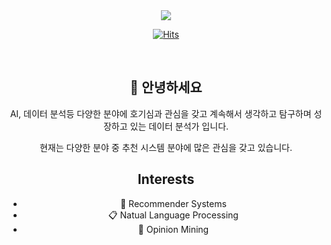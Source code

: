 <div align=center>
<img src="https://capsule-render.vercel.app/api?type=waving&color=auto&height=200&section=header&text=Havi&fontSize=90" />
</div>

<div align=center>

[![Hits](https://hits.seeyoufarm.com/api/count/incr/badge.svg?url=https%3A%2F%2Fgithub.com%2Fseunghyeon98&count_bg=%238D3DC8&title_bg=%23555555&icon=googlecalendar.svg&icon_color=%23E7E7E7&title=hits&edge_flat=false)](https://hits.seeyoufarm.com) 

<!--

<div align=center><h1>💻 STACKS</h1></div>

 <img src="https://img.shields.io/badge/r-276DC3?style=for-the-badge&logo=r&logoColor=black">
 <img src="https://img.shields.io/badge/Python-3776AB?style=for-the-badge&logo=Python&logoColor=black">
 <img src="https://img.shields.io/badge/tensorflow-FF6F00?style=for-the-badge&logo=tensorflow&logoColor=black">
 <br>
 
 <img src="https://img.shields.io/badge/fastapi-009688?style=for-the-badge&logo=fastapi&logoColor=black">
 <img src="https://img.shields.io/badge/django-092E20?style=for-the-badge&logo=django&logoColor=black">
  <br>


 
 <img src="https://img.shields.io/badge/apacheairflow-FF282D?style=for-the-badge&logo=apacheairflow&logoColor=white">
 <img src="https://img.shields.io/badge/docker-2496ED?style=for-the-badge&logo=docker&logoColor=black">

 <img src="https://img.shields.io/badge/amazonaws-FF9900?style=for-the-badge&logo=amazonaws&logoColor=black">


 <br>
 

 <img src="https://img.shields.io/badge/githubactions-2088FF?style=for-the-badge&logo=githubactions&logoColor=black">
 <img src="https://img.shields.io/badge/Slack-4A154B?style=for-the-badge&logo=slack&logoColor=black">
 <img src="https://img.shields.io/badge/notion-000000?style=for-the-badge&logo=notion&logoColor=white">
 <br>

</div>

-->

<br>

##  👋 안녕하세요
AI, 데이터 분석등 다양한 분야에 호기심과 관심을 갖고 계속해서 생각하고 탐구하며 성장하고 있는 데이터 분석가 입니다.

현재는 다양한 분야 중 추천 시스템 분야에 많은 관심을 갖고 있습니다.


## Interests
  * 🎁 Recommender Systems
  * 📋 Natual Language Processing
  * 🔎 Opinion Mining

<!--
## Projects

* 🥇 VOD 개인화 추천 시스템 프로젝트 [대상]
  (2023.10~2023.12.29)

  프로젝트 개요 : Prompt Engineerging을 통한 VOD 개인화 추천 프로젝트
  
  팀 Repo : https://github.com/LV-3
  
  포트폴리오 pdf :  https://drive.google.com/file/d/1nUNVmkJABhRnrfsFfdbjv6YbqwQ8KkE1/view?usp=sharing



  

* 2023 천안시 데이터 기반 시각화 아이디어 공모전 [본선진출]
   (2023.08~2023.8.30)
  
  팀 주제 : 천안시 공공 자전거 설치 장소 탐색

  PDF : https://github.com/seunghyeon98/Project_Cheonan-city/blob/main/%EC%B2%9C%EC%B2%9C%ED%9E%88_%EC%95%88%EC%A0%84%ED%95%98%EA%B2%8C_PDF.pdf

* 한국정보과학회 - S-Bert 기반 음식 및 식재료 임베딩 및 클러스터링을 활용한 음식 다양성 추천 시스템
   (2023.03~2023.05)
  
  논문 : https://www.dbpia.co.kr/journal/articleDetail?nodeId=NODE11488522
  
  Git  : https://github.com/seunghyeon98/S-bert- 

* HCI 투고 - LDA를 활용한 부정 서비스 평가 리뷰 분석
   (2022.09~2022.11)
  
  논문: https://www.dbpia.co.kr/journal/articleDetail?nodeId=NODE11229799
  
  Git : https://github.com/seunghyeon98/LDA-


* 🥇 인공지능(AI)을 활용한 레시피 추천 개발 [1 st]
   (2022.09~2022.11)




  


## Activites
 * LG HelloVision - DX DATA SCHOOL
   (2023/06/27 ~ 2023/12/29)
   
   DX DATA School Info: http://lghellovisiondataschool.rapa.or.kr/ft/main.do
   
   
   
 * FNAI Lab
   (2022/09/01 ~ 2023/06/26)

   FNAI Lab Info: https://sites.google.com/view/fnailab

  


-->
